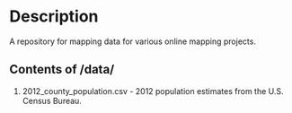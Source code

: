 # Description
A repository for mapping data for various online mapping projects.

## Contents of /data/
1. 2012_county_population.csv - 2012 population estimates from the U.S. Census Bureau.
